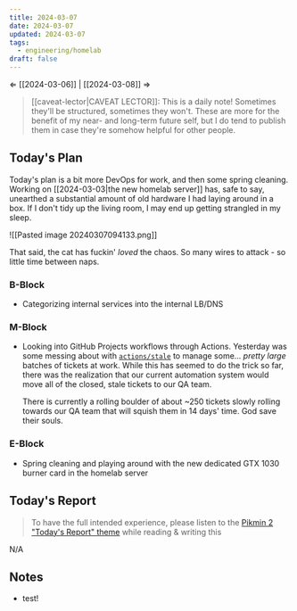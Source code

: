 ```yaml
---
title: 2024-03-07
date: 2024-03-07
updated: 2024-03-07
tags:
  - engineering/homelab
draft: false
---
```

⇐ [[2024-03-06]] | [[2024-03-08]] ⇒

> [[caveat-lector|CAVEAT LECTOR]]: This is a daily note! Sometimes they'll be structured, sometimes they won't. These are more for the benefit of my near- and long-term future self, but I do tend to publish them in case they're somehow helpful for other people.

## Today's Plan

Today's plan is a bit more DevOps for work, and then some spring cleaning. Working on [[2024-03-03|the new homelab server]] has, safe to say, unearthed a substantial amount of old hardware I had laying around in a box. If I don't tidy up the living room, I may end up getting strangled in my sleep.

![[Pasted image 20240307094133.png]]

That said, the cat has fuckin' *loved* the chaos. So many wires to attack - so little time between naps.

### B-Block

- Categorizing internal services into the internal LB/DNS

### M-Block

- Looking into GitHub Projects workflows through Actions. Yesterday was some messing about with [`actions/stale`](https://docs.github.com/en/actions/managing-issues-and-pull-requests/closing-inactive-issues) to manage some... *pretty large* batches of tickets at work. While this has seemed to do the trick so far, there was the realization that our current automation system would move all of the closed, stale tickets to our QA team.
  
  There is currently a rolling boulder of about ~250 tickets slowly rolling towards our QA team that will squish them in 14 days' time. God save their souls.

### E-Block

- Spring cleaning and playing around with the new dedicated GTX 1030 burner card in the homelab server

## Today's Report

> To have the full intended experience, please listen to the [Pikmin 2 "Today's Report" theme](https://www.youtube.com/watch?v=l1fCmKZnq3U&list=PLwyW5mbdZMGN8mGTqvDhsBs37SW4TkHcw&index=85) while reading & writing this

N/A

## Notes

- test!